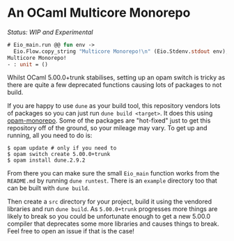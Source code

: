 # An OCaml Multicore Monorepo

*Status: WIP and Experimental*

```ocaml
# Eio_main.run @@ fun env ->
  Eio.Flow.copy_string "Multicore Monorepo!\n" (Eio.Stdenv.stdout env);;
Multicore Monorepo!
- : unit = ()
```

Whilst OCaml 5.00.0+trunk stabilises, setting up an opam switch is tricky as there are quite a few deprecated functions causing lots of packages to not build.

If you are happy to use `dune` as your build tool, this repository vendors lots of packages so you can just run `dune build <target>`. It does this using [opam-monorepo][]. Some of the packages are "hot-fixed" just to get this repository off of the ground, so your mileage may vary. To get up and running, all you need to do is:

```
$ opam update # only if you need to
$ opam switch create 5.00.0+trunk
$ opam install dune.2.9.2 
```

From there you can make sure the small `Eio_main` function works from the `README.md` by running `dune runtest`. There is an `example` directory too that can be built with `dune build`.

Then create a `src` directory for your project, build it using the vendored libraries and run `dune build`. As `5.00.0+trunk` progresses more things are likely to break so you could be unfortunate enough to get a new 5.00.0 compiler that deprecates some more libraries and causes things to break. Feel free to open an issue if that is the case!


[opam-monorepo]: https://github.com/ocamllabs/opam-monorepo
